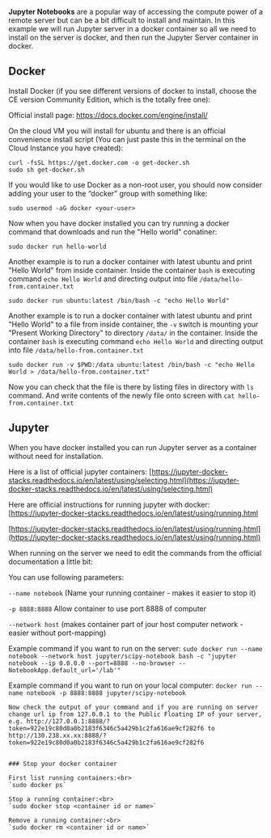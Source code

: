 **Jupyter Notebooks** are a popular way of accessing the compute power of a remote server but can be a bit difficult to install and maintain. In this example we will run Jupyter server in a docker container so all we need to install on the server is docker, and then run the Jupyter Server container in docker.

## Docker
Install Docker (if you see different versions of docker to install, choose the CE version Community Edition, which is the totally free one):

Official install page:
https://docs.docker.com/engine/install/

On the cloud VM you will install for ubuntu and there is an official convenience install script (You can just paste this in the terminal on the Cloud Instance you have created):

    curl -fsSL https://get.docker.com -o get-docker.sh
    sudo sh get-docker.sh

If you would like to use Docker as a non-root user, you should now consider adding your user to the “docker” group with something like:
    
    sudo usermod -aG docker <your-user>

Now when you have docker installed you can try running a docker command that downloads and run the "Hello world" conatiner:

    sudo docker run hello-world
    
    
Another example is to run a docker container with latest ubuntu and print "Hello World" from inside container. Inside the container `bash` is executing command `echo Hello World` and directing output into file `/data/hello-from.container.txt`

    sudo docker run ubuntu:latest /bin/bash -c "echo Hello World"
    
Another example is to run a docker container with latest ubuntu and print "Hello World" to a file from inside container, the `-v` switch is mounting your "Present Working Directory" to directory `/data/` in the container. Inside the container `bash` is executing command `echo Hello World` and directing output into file `/data/hello-from.container.txt`

    sudo docker run -v $PWD:/data ubuntu:latest /bin/bash -c "echo Hello World > /data/hello-from.container.txt"

Now you can check that the file is there by listing files in directory with `ls` command. And write contents of the newly file onto screen with `cat hello-from.container.txt`


## Jupyter
When you have docker installed you can run Jupyter server as a container without need for installation.

Here is a list of official jupyter containers: [https://jupyter-docker-stacks.readthedocs.io/en/latest/using/selecting.html](https://jupyter-docker-stacks.readthedocs.io/en/latest/using/selecting.html)

Here are official instructions for running jupyter with docker: [https://jupyter-docker-stacks.readthedocs.io/en/latest/using/running.html

 [https://jupyter-docker-stacks.readthedocs.io/en/latest/using/running.html](https://jupyter-docker-stacks.readthedocs.io/en/latest/using/running.html)

When running on the server we need to edit the commands from the official documentation a little bit:

You can use following parameters:

`--name notebook` (Name your running container - makes it easier to stop it)

`-p 8888:8888` Allow container to use port 8888 of computer

`--network host` (makes container part of jour host computer network - easier without port-mapping)


Example command if you want to run on the server: 
    `sudo docker run --name notebook --network host jupyter/scipy-notebook bash -c "jupyter notebook --ip 0.0.0.0 --port=8888 --no-browser --NotebookApp.default_url='/lab'"` 

Example command if you want to run on your local computer:
    `docker run --name notebook -p 8888:8888 jupyter/scipy-notebook`
```
Now check the output of your command and if you are running on server change url ip from 127.0.0.1 to the Public Floating IP of your server, e.g. http://127.0.0.1:8888/?token=922e19c80d0a0b2183f6346c5a429b1c2fa616ae9cf282f6 to http://130.238.xx.xx:8888/?token=922e19c80d0a0b2183f6346c5a429b1c2fa616ae9cf282f6


### Stop your docker container

First list running containers:<br>
`sudo docker ps`

Stop a running container:<br>
`sudo docker stop <container id or name>`

Remove a running container:<br>
`sudo docker rm <container id or name>`






